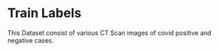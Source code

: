# Train Labels

This Dataset consist of various CT Scan images of covid positive and negative cases.
